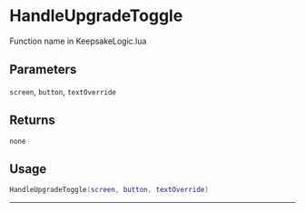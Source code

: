 # HandleUpgradeToggle
Function name in KeepsakeLogic.lua
## Parameters
`screen`, `button`, `textOverride`
## Returns
`none`
## Usage
```lua
HandleUpgradeToggle(screen, button, textOverride)
```
---
